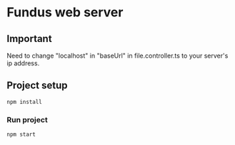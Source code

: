 # Fundus web server

## Important

Need to change "localhost" in "baseUrl" in file.controller.ts to your server's ip address.

## Project setup
```
npm install
```

### Run project
```
npm start
```
